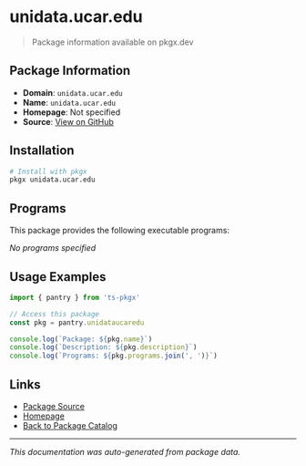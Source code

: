 # unidata.ucar.edu

> Package information available on pkgx.dev

## Package Information

- **Domain**: `unidata.ucar.edu`
- **Name**: `unidata.ucar.edu`
- **Homepage**: Not specified
- **Source**: [View on GitHub](https://github.com/pkgxdev/pantry/tree/main/projects/unidata.ucar.edu/package.yml)

## Installation

```bash
# Install with pkgx
pkgx unidata.ucar.edu
```

## Programs

This package provides the following executable programs:

*No programs specified*

## Usage Examples

```typescript
import { pantry } from 'ts-pkgx'

// Access this package
const pkg = pantry.unidataucaredu

console.log(`Package: ${pkg.name}`)
console.log(`Description: ${pkg.description}`)
console.log(`Programs: ${pkg.programs.join(', ')}`)
```

## Links

- [Package Source](https://github.com/pkgxdev/pantry/tree/main/projects/unidata.ucar.edu/package.yml)
- [Homepage](#)
- [Back to Package Catalog](../package-catalog.md)

---

*This documentation was auto-generated from package data.*
